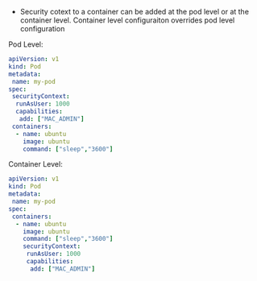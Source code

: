 * Security cotext to a container can be added at the pod level or at the container level. Container level configuraiton overrides pod level configuration

Pod Level:
```yaml
apiVersion: v1
kind: Pod
metadata:
 name: my-pod
spec:
 securityContext:
  runAsUser: 1000
  capabilities:
   add: ["MAC_ADMIN"]
 containers:
  - name: ubuntu
    image: ubuntu
    command: ["sleep","3600"]
```
Container Level:
```yaml
apiVersion: v1
kind: Pod
metadata:
 name: my-pod
spec:
 containers:
  - name: ubuntu
    image: ubuntu
    command: ["sleep","3600"]
    securityContext:
     runAsUser: 1000
     capabilities:
      add: ["MAC_ADMIN"]
```
